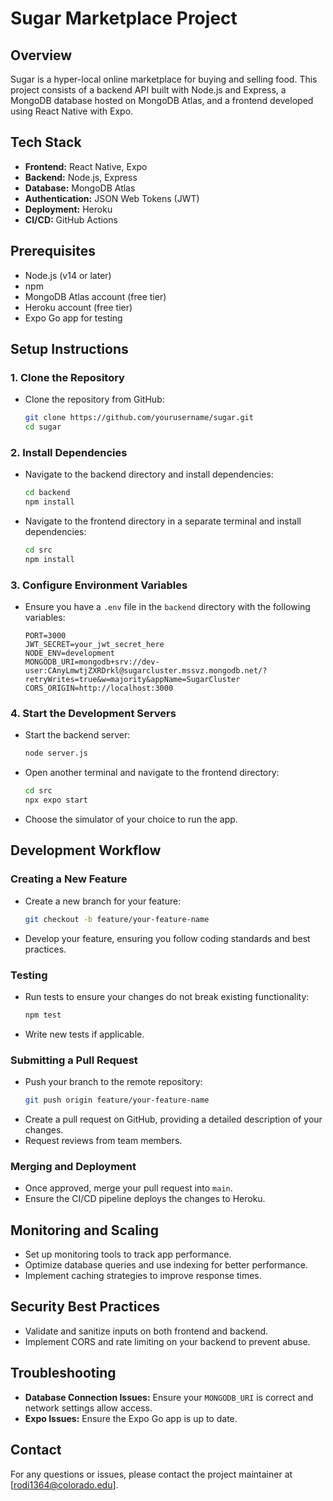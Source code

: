 # Sugar Marketplace Project

## Overview
Sugar is a hyper-local online marketplace for buying and selling food. This project consists of a backend API built with Node.js and Express, a MongoDB database hosted on MongoDB Atlas, and a frontend developed using React Native with Expo.

## Tech Stack
- **Frontend:** React Native, Expo
- **Backend:** Node.js, Express
- **Database:** MongoDB Atlas
- **Authentication:** JSON Web Tokens (JWT)
- **Deployment:** Heroku
- **CI/CD:** GitHub Actions

## Prerequisites
- Node.js (v14 or later)
- npm
- MongoDB Atlas account (free tier)
- Heroku account (free tier)
- Expo Go app for testing

## Setup Instructions

### 1. Clone the Repository
- Clone the repository from GitHub:
  ```bash
  git clone https://github.com/yourusername/sugar.git
  cd sugar
  ```

### 2. Install Dependencies
- Navigate to the backend directory and install dependencies:
  ```bash
  cd backend
  npm install
  ```
- Navigate to the frontend directory in a separate terminal and install dependencies:
  ```bash
  cd src
  npm install
  ```

### 3. Configure Environment Variables
- Ensure you have a `.env` file in the `backend` directory with the following variables:
  ```
  PORT=3000
  JWT_SECRET=your_jwt_secret_here
  NODE_ENV=development
  MONGODB_URI=mongodb+srv://dev-user:CAnyLmwtjZXRDrkl@sugarcluster.mssvz.mongodb.net/?retryWrites=true&w=majority&appName=SugarCluster
  CORS_ORIGIN=http://localhost:3000
  ```

### 4. Start the Development Servers
- Start the backend server:
  ```bash
  node server.js
  ```
- Open another terminal and navigate to the frontend directory:
  ```bash
  cd src
  npx expo start
  ```
- Choose the simulator of your choice to run the app.

## Development Workflow

### Creating a New Feature
- Create a new branch for your feature:
  ```bash
  git checkout -b feature/your-feature-name
  ```
- Develop your feature, ensuring you follow coding standards and best practices.

### Testing
- Run tests to ensure your changes do not break existing functionality:
  ```bash
  npm test
  ```
- Write new tests if applicable.

### Submitting a Pull Request
- Push your branch to the remote repository:
  ```bash
  git push origin feature/your-feature-name
  ```
- Create a pull request on GitHub, providing a detailed description of your changes.
- Request reviews from team members.

### Merging and Deployment
- Once approved, merge your pull request into `main`.
- Ensure the CI/CD pipeline deploys the changes to Heroku.

## Monitoring and Scaling
- Set up monitoring tools to track app performance.
- Optimize database queries and use indexing for better performance.
- Implement caching strategies to improve response times.

## Security Best Practices
- Validate and sanitize inputs on both frontend and backend.
- Implement CORS and rate limiting on your backend to prevent abuse.

## Troubleshooting
- **Database Connection Issues:** Ensure your `MONGODB_URI` is correct and network settings allow access.
- **Expo Issues:** Ensure the Expo Go app is up to date.

## Contact
For any questions or issues, please contact the project maintainer at [rodi1364@colorado.edu].
